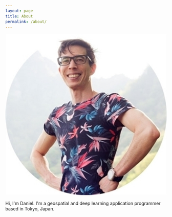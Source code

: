 ```yaml
---
layout: page
title: About
permalink: /about/
---
```


<p align="center">
  <img src="/assets/images/self-portrait.jpg" />
</p>

Hi, I'm Daniel. I'm a geospatial and deep learning application programmer based in Tokyo, Japan.
